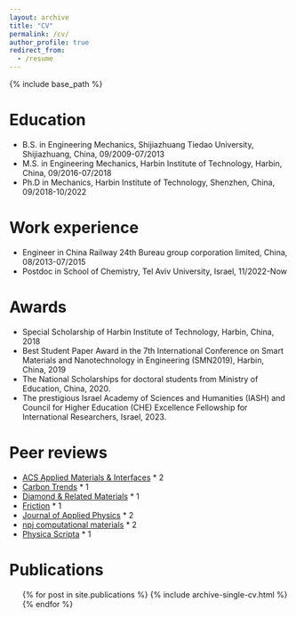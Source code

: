 ```yaml
---
layout: archive
title: "CV"
permalink: /cv/
author_profile: true
redirect_from:
  - /resume
---
```


{% include base_path %}

Education
======
* B.S. in Engineering Mechanics, Shijiazhuang Tiedao University, Shijiazhuang, China, 09/2009-07/2013
* M.S. in Engineering Mechanics, Harbin Institute of Technology, Harbin, China, 09/2016-07/2018
* Ph.D in Mechanics, Harbin Institute of Technology, Shenzhen, China, 09/2018-10/2022

Work experience
======
* Engineer in China Railway 24th Bureau group corporation limited, China, 08/2013-07/2015
* Postdoc in School of Chemistry, Tel Aviv University, Israel, 11/2022-Now
  
Awards
======
* Special Scholarship of Harbin Institute of Technology, Harbin, China, 2018 
* Best Student Paper Award in the 7th International Conference on Smart Materials and Nanotechnology in Engineering (SMN2019), Harbin, China, 2019
* The National Scholarships for doctoral students from Ministry of Education, China, 2020.
* The prestigious Israel Academy of Sciences and Humanities (IASH) and Council for Higher Education (CHE) Excellence Fellowship for International Researchers, Israel, 2023.

Peer reviews
======
* [ACS Applied Materials & Interfaces](https://pubs.acs.org/journal/aamick) * 2
* [Carbon Trends](https://www.sciencedirect.com/journal/carbon-trends) * 1
* [Diamond & Related Materials](https://www.sciencedirect.com/journal/diamond-and-related-materials) * 1 
* [Friction](https://link.springer.com/journal/40544) * 1
* [Journal of Applied Physics](https://pubs.aip.org/aip/jap) * 2
* [npj computational materials](https://www.nature.com/npjcompumats) * 2
* [Physica Scripta](https://iopscience.iop.org/journal/1402-4896) * 1


Publications
======
  <ul>{% for post in site.publications %}
    {% include archive-single-cv.html %}
  {% endfor %}</ul>
